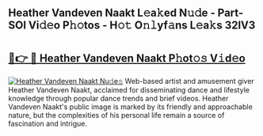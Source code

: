 ## Heather Vandeven Naakt L𝚎a𝚔ed N𝚞𝚍e - Part-SOI Vi𝚍𝚎o P𝚑𝚘tos - H𝚘𝚝 O𝚗𝚕yf𝚊ns L𝚎a𝚔s 32lV3

# <h2><a href="http://kf1jeq.oniu.top/?m=Heather+Vandeven+Naakt">🔗👉 🔴 Heather Vandeven Naakt P𝚑ot𝚘𝚜 V𝚒d𝚎o</a></h2>

[![Heather Vandeven Naakt Nu𝚍e𝚜](https://i.imgur.com/0qMVB7G.gif)](http://kf1jeq.oniu.top/?m=Heather+Vandeven+Naakt)
Web-based artist and amusement giver Heather Vandeven Naakt, acclaimed for disseminating dance and lifestyle knowledge through popular dance trends and brief videos. Heather Vandeven Naakt's public image is marked by its friendly and approachable nature, but the complexities of his personal life remain a source of fascination and intrigue.  
